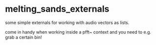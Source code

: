 # melting_sands_externals

some simple externals for working with audio vectors as lists.

come in handy when working inside a pfft~ context and you need to e.g.
grab a certain bin!
